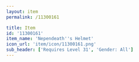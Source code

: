 ```yaml
---
layout: item
permalink: /11300161

title: Item
id: '11300161'
item_name: 'Nependeath''s Helmet'
icon_url: 'item/icon/11300161.png'
sub_header: ['Requires Level 31', 'Gender: All']
---
```

